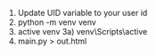 1) Update UID variable to your user id
2) python -m venv venv
3) active venv 
3a) venv\Scripts\active
4) main.py > out.html